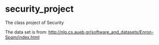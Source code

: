 # security_project
The class project of Security


The data set is from: http://nlp.cs.aueb.gr/software_and_datasets/Enron-Spam/index.html
